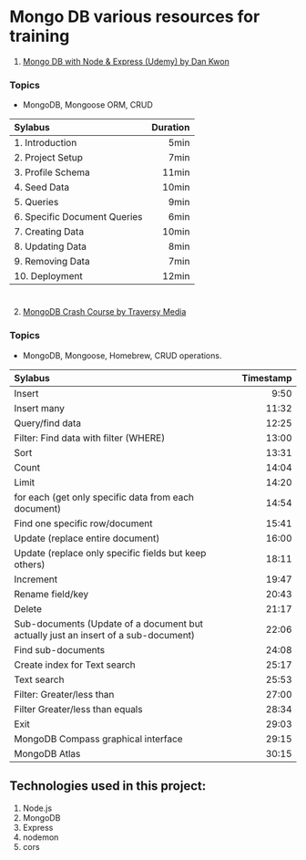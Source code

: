 # Mongo DB various resources for training

1. [Mongo DB with Node & Express (Udemy) by Dan Kwon](https://www.udemy.com/course/mongo-db-with-node-express/)
### Topics
* MongoDB, Mongoose ORM, CRUD

Sylabus | Duration
:--- | ---:
1. Introduction | 5min
2. Project Setup | 7min
3. Profile Schema | 11min
4. Seed Data | 10min
5. Queries | 9min
6. Specific Document Queries | 6min
7. Creating Data | 10min
8. Updating Data | 8min
9. Removing Data | 7min
10. Deployment | 12min
#
#
2. [MongoDB Crash Course by Traversy Media](https://www.youtube.com/watch?v=-56x56UppqQ)
### Topics
* MongoDB, Mongoose, Homebrew, CRUD operations.

Sylabus | Timestamp
:--- | ---:
Insert | 9:50 
Insert many | 11:32 
Query/find data | 12:25 
Filter: Find data with filter (WHERE) | 13:00 
Sort |13:31 
Count  | 14:04 
 Limit  | 14:20
for each (get only specific data from each document) | 14:54 
Find one specific row/document | 15:41 
 Update (replace entire document) | 16:00
Update (replace only specific fields but keep others) | 18:11 
 Increment | 19:47
 Rename field/key | 20:43
 Delete | 21:17
Sub-documents (Update of a document but actually just an insert of a sub-document) | 22:06 
Find sub-documents | 24:08 
 Create index for Text search  | 25:17
Text search | 25:53 
Filter: Greater/less than | 27:00 
Filter Greater/less than equals | 28:34 
Exit | 29:03 
 MongoDB Compass graphical interface | 29:15
 MongoDB Atlas | 30:15


## Technologies used in this project:
1. Node.js
2. MongoDB
3. Express
4. nodemon
5. cors
#
#